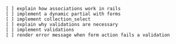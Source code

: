 	[ ] explain how associations work in rails
	[ ] implement a dynamic partial with forms 
	[ ] implement collection_select  
	[ ] explain why validations are necessary
	[ ] implement validations
	[ ] render error message when form action fails a validation
